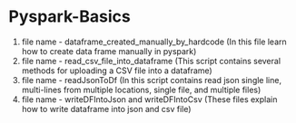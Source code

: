 # Pyspark-Basics

1) file name - dataframe_created_manually_by_hardcode (In this file learn how to create data frame manually in pyspark)
2) file name - read_csv_file_into_dataframe (This script contains several methods for uploading a CSV file into a dataframe)
3) file name - readJsonToDf (In this script contains read json single line, multi-lines from multiple locations, single file, and multiple files)  
4) file name - writeDFIntoJson and writeDFIntoCsv (These files explain how to write dataframe into json and csv file)
